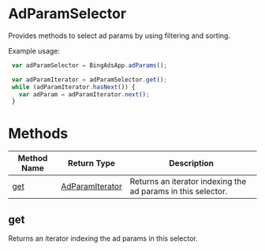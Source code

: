 # AdParamSelector
Provides methods to select ad params by using filtering and sorting.

Example usage:
```javascript
 var adParamSelector = BingAdsApp.adParams();

 var adParamIterator = adParamSelector.get();
 while (adParamIterator.hasNext()) {
   var adParam = adParamIterator.next();
 }
```

# Methods
|Method Name|Return Type|Description|
|-|-|-
[get](#get)|[AdParamIterator](./AdParamIterator)|Returns an iterator indexing the ad params in this selector.<br />

## <a name="get"></a>get
Returns an iterator indexing the ad params in this selector.


